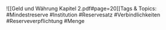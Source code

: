 
![[Geld und Währung Kapitel 2.pdf#page=20]]Tags & Topics:
   #Mindestreserve
   #Institution
   #Reservesatz
   #Verbindlichkeiten
   #Reserveverpflichtung
   #Menge